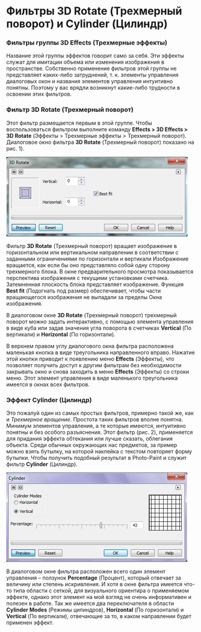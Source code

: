 # Фильтры 3D Rotate (Трехмерный поворот) и Cylinder (Цилиндр)

### Фильтры группы 3D Effects (Трехмерные эффекты)

Название этой группы эффектов говорит само за себя. Эти эффекты служат для имитации объема или изменения изображения в пространстве. Собственно применение фильтров этой группы не представляет каких-либо затруднений, т. к. элементы управления диалоговых окон и названия элементов управления интуитивно понятны. Поэтому у вас врядли возникнут какие-либо трудности в освоении этих фильтров.

### Фильтр 3D Rotate (Трехмерный поворот)

Этот фильтр размещается первым в этой группе. Чтобы воспользоваться фильтром выполните команду **Effects > 3D Effects > 3D Rotate** (Эффекты > Трехмерные эффекты > Трехмерный поворот).  
Диалоговое окно фильтра **3D Rotate** (Трехмерный поворот) показано на рис. 1).

![Фильтры 3D Rotate (Трехмерный поворот) и Cylinder (Цилиндр)](./bc6f1536-ca4b-44a9-9395-2bb3015dc5d7.jpg)

Фильтр **3D Rotate** (Трехмерный поворот) вращает изображение в горизонтальном или вертикальном направлении в соответствии с заданными ограничениями по горизонтали и вертикали Изображение вращается, как если бы оно представляло собой одну сторону трехмерного блока. В окне предварительного просмотра показывается перспектива изображения с текущими установками счетчика. Затемненная плоскость блока представляет изображение. Функция **Best fit** (Подогнать под размер) обеспечивает, чтобы части вращающегося изображения не выпадали за пределы Окна изображения.

В диалоговом окне **3D Rotate** (Трехмерный поворот) трехмерный поворот можно задать интерактивно, с помощью элемента управления в виде куба или задав значения угла поворота в счетчиках **Vertical** (По вертикали) и **Horizontal** (По горизонтали).

В верхнем правом углу диалогового окна фильтра расположена маленькая кнопка в виде треугольника направленного вправо. Нажатие этой кнопки приводит к появлению меню **Effects** (Эффекты), что позволяет получить доступ к другим фильтрам без необходимости закрывать окно и снова заходить в меню **Effects** (Эффекты) со строки меню. Этот элемент управления в виде маленького треугольника имеется в окнах всех фильтров.

### Эффект Cylinder (Цилиндр)

Это пожалуй один из самых простых фильтров, примерно такой же, как и _Трехмерное вращение_. Простота таких фильтров вполне понятна. Минимум элементов управления, а те которые имеются, интуитивно понятны и без особого разъяснения. Этот фильтр (рис. 2), применяется для придания эффекта обтекания или лучше сказать, облегания объекта. Среди обычных окружающих нас предметов, за пример можно взять бутылку, на которой наклейка с текстом повторяет форму бутылки. Чтобы получить подобный результат в Photo-Paint и служит фильтр **Cylinder** (Цилиндр).

![Фильтры 3D Rotate (Трехмерный поворот) и Cylinder (Цилиндр)](./e2bcab25-547c-4f8d-8872-837bcad17ba4.jpg)

В диалоговом окне фильтра расположен всего один элемент управления – ползунок **Percentage** (Процент), который отвечает за величину или степень искривления. И хотя в окне фильтра имеется что-то типа области с сеткой, для визуального ориентира о применяемом эффекте, однако этот элемент на мой взгляд не очень информативен и полезен в работе. Так же имеется два переключателя в области **Cylinder Modes** (Режимы цилиндров), **Horizontal** (По горизонтали) и **Vertical** (По вертикали), отвечающие за то, в каком направлении будет применен эффект.